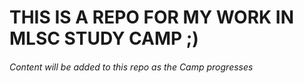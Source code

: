 #   THIS IS A REPO FOR MY WORK IN MLSC STUDY CAMP ;)  
<h6>Content will be added to this repo as the Camp progresses </h6>
